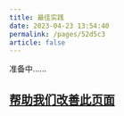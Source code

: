 ```yaml
---
title: 最佳实践
date: 2023-04-23 13:54:40
permalink: /pages/52d5c3
article: false
---
```


准备中......

## [帮助我们改善此页面](https://gitee.com/aizuda/easy-retry-docs/blob/master/docs/01.%E6%8C%87%E5%8D%97/01.%E6%8C%87%E5%8D%97/01.%E4%BB%8B%E7%BB%8D.md)
